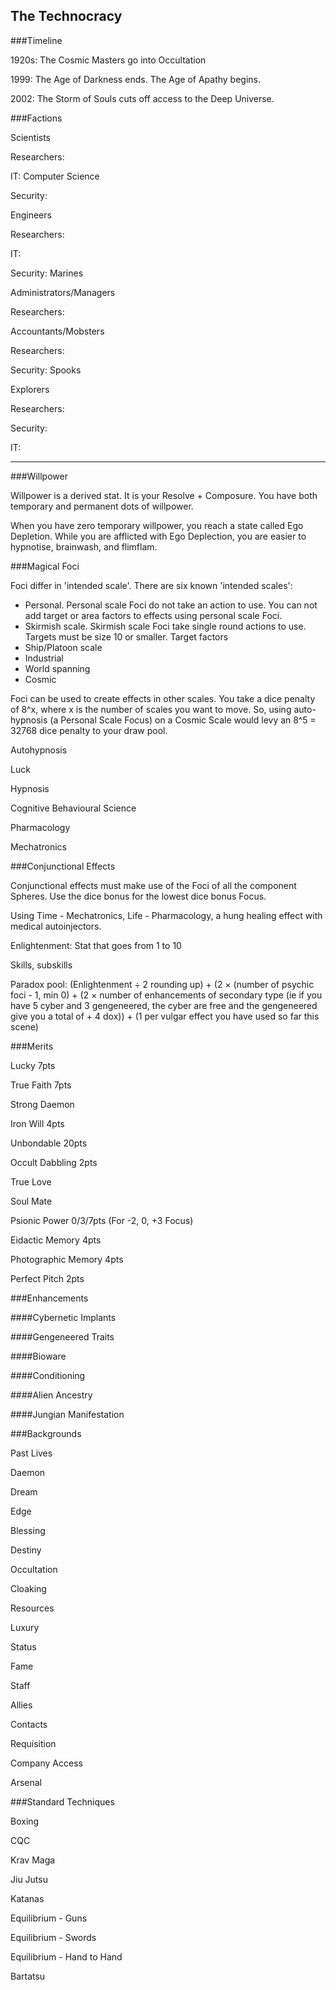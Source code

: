 The Technocracy
---------------

###Timeline

1920s: The Cosmic Masters go into Occultation

1999: The Age of Darkness ends. The Age of Apathy begins.

2002: The Storm of Souls cuts off access to the Deep Universe.

###Factions

Scientists

Researchers:

IT: Computer Science

Security: 


Engineers

Researchers:

IT: 

Security: Marines


Administrators/Managers

Researchers:

Accountants/Mobsters

Researchers:

Security: Spooks


Explorers

Researchers:

Security: 

IT:

---

###Willpower

Willpower is a derived stat. It is your Resolve + Composure. You have both temporary and permanent dots of willpower.

When you have zero temporary willpower, you reach a state called Ego Depletion. While you are afflicted with Ego Deplection, you are easier to hypnotise, brainwash, and flimflam.


###Magical Foci

Foci differ in 'intended scale'. There are six known 'intended scales':

- Personal. Personal scale Foci do not take an action to use. You can not add target or area factors to effects using personal scale Foci.
- Skirmish scale. Skirmish scale Foci take single round actions to use. Targets must be size 10 or smaller. Target factors 
- Ship/Platoon scale
- Industrial
- World spanning
- Cosmic

Foci can be used to create effects in other scales. You take a dice penalty of 8^x, where x is the number of scales you want to move. So, using auto-hypnosis (a Personal Scale Focus) on a Cosmic Scale would levy an 8^5 = 32768 dice penalty to your draw pool.

Autohypnosis

Luck

Hypnosis

Cognitive Behavioural Science

Pharmacology

Mechatronics


###Conjunctional Effects

Conjunctional effects must make use of the Foci of all the component Spheres. Use the dice bonus for the lowest dice bonus Focus.

Using Time - Mechatronics, Life - Pharmacology, a hung healing effect with medical autoinjectors.



Enlightenment: Stat that goes from 1 to 10

Skills, subskills

Paradox pool: (Enlightenment ÷ 2 rounding up) + (2 × (number of psychic foci - 1, min 0) + (2 × number of enhancements of secondary type (ie if you have 5 cyber and 3 gengeneered, the cyber are free and the gengeneered give you a total of + 4 dox)) + (1 per vulgar effect you have used so far this scene)


###Merits

Lucky 7pts

True Faith 7pts

Strong Daemon

Iron Will 4pts

Unbondable 20pts

Occult Dabbling 2pts

True Love

Soul Mate

Psionic Power 0/3/7pts (For -2, 0, +3 Focus)

Eidactic Memory 4pts

Photographic Memory 4pts

Perfect Pitch 2pts

###Enhancements

####Cybernetic Implants

####Gengeneered Traits

####Bioware

####Conditioning

####Alien Ancestry

####Jungian Manifestation


###Backgrounds

Past Lives

Daemon

Dream

Edge

Blessing

Destiny

Occultation

Cloaking



Resources

Luxury

Status

Fame

Staff

Allies

Contacts

Requisition

Company Access

Arsenal

###Standard Techniques

Boxing

CQC

Krav Maga

Jiu Jutsu

Katanas


Equilibrium - Guns

Equilibrium - Swords

Equilibrium - Hand to Hand


Bartatsu


